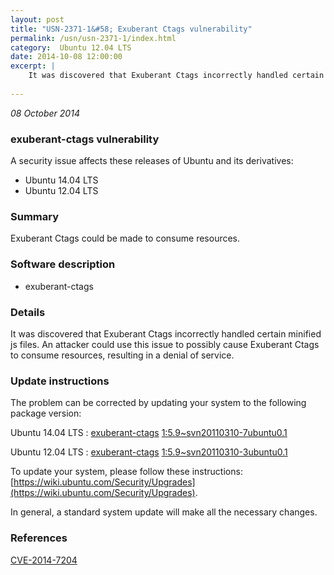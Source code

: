 ```yaml
---
layout: post
title: "USN-2371-1&#58; Exuberant Ctags vulnerability"
permalink: /usn/usn-2371-1/index.html
category:  Ubuntu 12.04 LTS
date: 2014-10-08 12:00:00
excerpt: |
    It was discovered that Exuberant Ctags incorrectly handled certain minified js files. An attacker could use this issue to possibly cause Exuberant Ctags to consume resources, resulting in a denial of service. 
    
--- 
```

 
 

*08 October 2014*

### exuberant-ctags vulnerability

A security issue affects these releases of Ubuntu and its derivatives:

* Ubuntu 14.04 LTS
* Ubuntu 12.04 LTS

### Summary

Exuberant Ctags could be made to consume resources. 

### Software description

* exuberant-ctags 

### Details

It was discovered that Exuberant Ctags incorrectly handled certain minified js files. An attacker could use this issue to possibly cause Exuberant Ctags to consume resources, resulting in a denial of service. 

### Update instructions

The problem can be corrected by updating your system to the following package version:

Ubuntu 14.04 LTS
 : [exuberant-ctags](https://launchpad.net/ubuntu/+source/exuberant-ctags) <span> [1:5.9~svn20110310-7ubuntu0.1](https://launchpad.net/ubuntu/+source/exuberant-ctags/1:5.9~svn20110310-7ubuntu0.1) </span> 

Ubuntu 12.04 LTS
 : [exuberant-ctags](https://launchpad.net/ubuntu/+source/exuberant-ctags) <span> [1:5.9~svn20110310-3ubuntu0.1](https://launchpad.net/ubuntu/+source/exuberant-ctags/1:5.9~svn20110310-3ubuntu0.1) </span> 

To update your system, please follow these instructions: [https://wiki.ubuntu.com/Security/Upgrades](https://wiki.ubuntu.com/Security/Upgrades).

In general, a standard system update will make all the necessary changes. 

### References

 
 [CVE-2014-7204](http://people.ubuntu.com/~ubuntu-security/cve/CVE-2014-7204)
 

